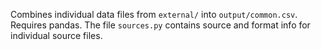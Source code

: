 Combines individual data files from `external/` into `output/common.csv`.
Requires pandas. The file `sources.py` contains source and format info
for individual source files.

